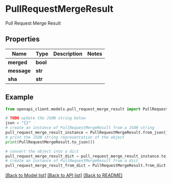 # PullRequestMergeResult

Pull Request Merge Result

## Properties

Name | Type | Description | Notes
------------ | ------------- | ------------- | -------------
**merged** | **bool** |  | 
**message** | **str** |  | 
**sha** | **str** |  | 

## Example

```python
from openapi_client.models.pull_request_merge_result import PullRequestMergeResult

# TODO update the JSON string below
json = "{}"
# create an instance of PullRequestMergeResult from a JSON string
pull_request_merge_result_instance = PullRequestMergeResult.from_json(json)
# print the JSON string representation of the object
print(PullRequestMergeResult.to_json())

# convert the object into a dict
pull_request_merge_result_dict = pull_request_merge_result_instance.to_dict()
# create an instance of PullRequestMergeResult from a dict
pull_request_merge_result_from_dict = PullRequestMergeResult.from_dict(pull_request_merge_result_dict)
```
[[Back to Model list]](../README.md#documentation-for-models) [[Back to API list]](../README.md#documentation-for-api-endpoints) [[Back to README]](../README.md)


